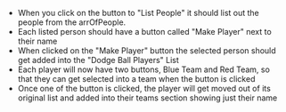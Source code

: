 * When you click on the button to "List People" it should list out the people from the arrOfPeople.
* Each listed person should have a button called "Make Player" next to their name
* When clicked on the "Make Player" button the selected person should get added into the "Dodge Ball Players" List
* Each player will now have two buttons, Blue Team and Red Team, so that they can get selected into a team when the button is clicked
* Once one of the button is clicked, the player will get moved out of its original list and added into their teams section showing just their name




